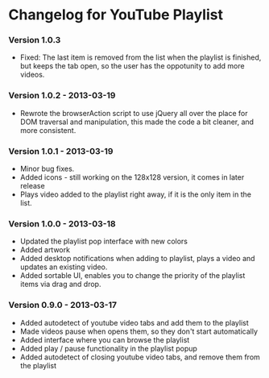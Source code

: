 # Changelog for YouTube Playlist

### Version 1.0.3

* Fixed: The last item is removed from the list when the playlist is finished, but keeps the tab open, so the user has the oppotunity to add more videos.

### Version 1.0.2 - 2013-03-19

* Rewrote the browserAction script to use jQuery all over the place for DOM traversal and manipulation, this made the code a bit cleaner, and more consistent.

### Version 1.0.1 - 2013-03-19

* Minor bug fixes.
* Added icons - still working on the 128x128 version, it comes in later release
* Plays video added to the playlist right away, if it is the only item in the list.

### Version 1.0.0 - 2013-03-18

* Updated the playlist pop interface with new colors
* Added artwork
* Added desktop notifications when adding to playlist, plays a video and updates an existing video.
* Added sortable UI, enables you to change the priority of the playlist items via drag and drop.

### Version 0.9.0 - 2013-03-17

* Added autodetect of youtube video tabs and add them to the playlist
* Made videos pause when opens them, so they don't start automatically
* Added interface where you can browse the playlist
* Added play / pause functionality in the playlist popup
* Added autodetect of closing youtube video tabs, and remove them from the playlist